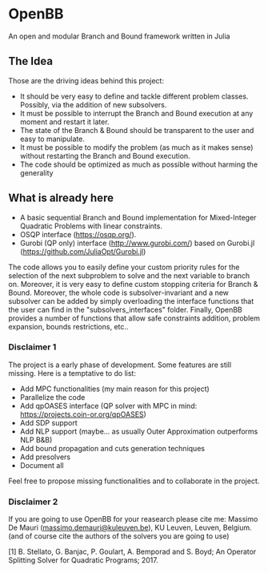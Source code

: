 # OpenBB
An open and modular Branch and Bound framework written in Julia

## The Idea
Those are the driving ideas behind this project:
* It should be very easy to define and tackle different problem classes. Possibly, via the addition of new subsolvers.
* It must be possible to interrupt the Branch and Bound execution at any moment and restart it later.
* The state of the Branch & Bound should be transparent to the user and easy to manipulate.
* It must be possible to modify the problem (as much as it makes sense) without restarting the Branch and Bound execution.
* The code should be optimized as much as possible without harming the generality

## What is already here
* A basic sequential Branch and Bound implementation for Mixed-Integer Quadratic Problems with linear constraints.
* OSQP interface (https://osqp.org/).
* Gurobi (QP only) interface (http://www.gurobi.com/) based on Gurobi.jl (https://github.com/JuliaOpt/Gurobi.jl)

The code allows you to easily define your custom priority rules for the selection of the next subproblem to solve and the next variable to branch on. Moreover, it is very easy to define custom stopping criteria for Branch & Bound. Moreover, the whole code is subsolver-invariant and a new subsolver can be added by simply overloading the interface functions that the user can find in the "subsolvers_interfaces" folder. Finally, OpenBB provides a number of functions that allow safe constraints addition, problem expansion, bounds restrictions, etc..



### Disclaimer 1
The project is a early phase of development. Some features are still missing. Here is a temptative to do list:
* Add MPC functionalities (my main reason for this project)
* Parallelize the code
* Add qpOASES interface (QP solver with MPC in mind: https://projects.coin-or.org/qpOASES)
* Add SDP support
* Add NLP support (maybe... as usually Outer Approximation outperforms NLP B&B)
* Add bound propagation and cuts generation techniques
* Add presolvers
* Document all

Feel free to propose missing functionalities and to collaborate in the project.

### Disclaimer 2
If you are going to use OpenBB for your reasearch please cite me: Massimo De Mauri (massimo.demauri@kuleuven.be), KU Leuven, Leuven, Belgium. (and of course cite the authors of the solvers you are going to use)

[1] B. Stellato, G. Banjac, P. Goulart, A. Bemporad and S. Boyd; An Operator Splitting Solver for Quadratic Programs; 2017.
